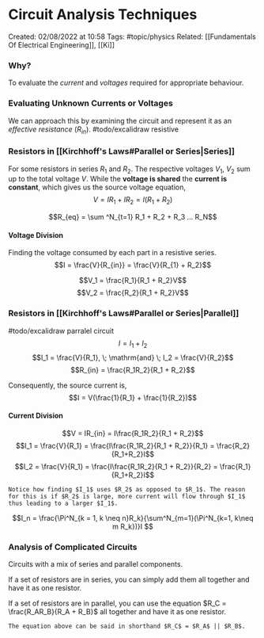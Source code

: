 # Circuit Analysis Techniques
Created: 02/08/2022 at 10:58
Tags:  #topic/physics 
Related: [[Fundamentals Of Electrical Engineering]], [[Ki\]]

### Why?
To evaluate the *current* and *voltages* required for appropriate behaviour.

### Evaluating Unknown Currents or Voltages
We can approach this by examining the circuit and represent it as an *effective resistance* ($R_{in}$).
#todo/excalidraw resistive

### Resistors in [[Kirchhoff's Laws#Parallel or Series|Series]]
For some resistors in series $R_1$ and $R_2$. The respective voltages $V_1$, $V_2$ sum up to the total voltage $V$.
While the **voltage is shared** the **current is constant**, which gives us the source voltage equation,
$$V = IR_1 + IR_2 = I(R_1 + R_2)$$

$$R_{eq} = \sum ^N_{t=1} R_1 + R_2 + R_3 ... R_N$$

#### Voltage Division
Finding the voltage consumed by each part in a resistive series.
$$I = \frac{V}{R_{in}} = \frac{V}{R_{1} + R_2}$$

$$V_1 = \frac{R_1}{R_1 + R_2}V$$
$$V_2 = \frac{R_2}{R_1 + R_2}V$$

### Resistors in [[Kirchhoff's Laws#Parallel or Series|Parallel]]
#todo/excalidraw parralel circuit
$$I = I_1 + I_2$$
$$I_1 = \frac{V}{R_1}, \; \mathrm{and} \; I_2 = \frac{V}{R_2}$$
$$R_{in} = \frac{R_1R_2}{R_1 + R_2}$$

Consequently, the source current is,
$$I = V(\frac{1}{R_1} + \frac{1}{R_2})$$

#### Current Division
$$V = IR_{in} = I\frac{R_1R_2}{R_1 + R_2}$$
$$I_1 = \frac{V}{R_1} = \frac{I\frac{R_1R_2}{R_1 + R_2}}{R_1} = \frac{R_2}{R_1+R_2}I$$
$$I_2 = \frac{V}{R_1} = \frac{I\frac{R_1R_2}{R_1 + R_2}}{R_2} = \frac{R_1}{R_1+R_2}I$$

```ad-info
Notice how finding $I_1$ uses $R_2$ as opposed to $R_1$. The reason for this is if $R_2$ is large, more current will flow through $I_1$ thus leading to a larger $I_1$.
```

$$I_n =  \frac{\Pi^N_{k = 1, k \neq n}R_k}{\sum^N_{m=1}(\Pi^N_{k=1, k\neq m R_k})}I $$

### Analysis of Complicated Circuits
Circuits with a mix of series and parallel components.

If a set of resistors are in series, you can simply add them all together and have it as one resistor.

If a set of resistors are in parallel, you can use the equation $R_C = \frac{R_AR_B}{R_A + R_B}$ all together and have it as one resistor.
```ad-note
The equation above can be said in shorthand $R_C$ = $R_A$ || $R_B$.
```